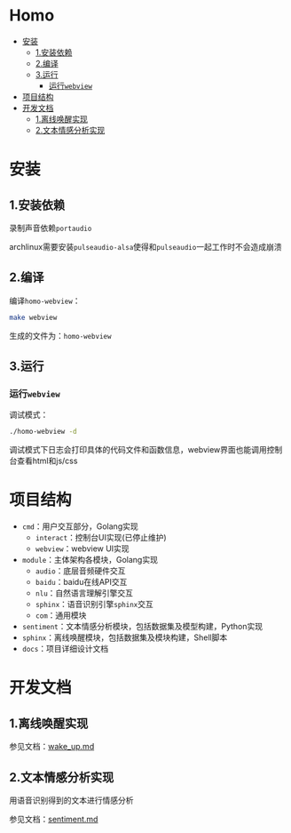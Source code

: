 Homo
======== 

<!-- TOC -->

- [安装](#安装)
    - [1.安装依赖](#1安装依赖)
    - [2.编译](#2编译)
    - [3.运行](#3运行)
        - [运行`webview`](#运行webview)
- [项目结构](#项目结构)
- [开发文档](#开发文档)
    - [1.离线唤醒实现](#1离线唤醒实现)
    - [2.文本情感分析实现](#2文本情感分析实现)

<!-- /TOC -->

# 安装

## 1.安装依赖

录制声音依赖`portaudio`

archlinux需要安装`pulseaudio-alsa`使得和`pulseaudio`一起工作时不会造成崩溃

## 2.编译

编译`homo-webview`：

```bash
make webview
```

生成的文件为：`homo-webview`

## 3.运行

### 运行`webview`

调试模式：

```bash
./homo-webview -d
```

调试模式下日志会打印具体的代码文件和函数信息，webview界面也能调用控制台查看html和js/css

# 项目结构

* `cmd`：用户交互部分，Golang实现
  * `interact`：控制台UI实现(已停止维护)
  * `webview`：webview UI实现
* `module`：主体架构各模块，Golang实现
  * `audio`：底层音频硬件交互
  * `baidu`：baidu在线API交互
  * `nlu`：自然语言理解引擎交互
  * `sphinx`：语音识别引擎`sphinx`交互
  * `com`：通用模块
* `sentiment`：文本情感分析模块，包括数据集及模型构建，Python实现
* `sphinx`：离线唤醒模块，包括数据集及模块构建，Shell脚本
* `docs`：项目详细设计文档

# 开发文档

## 1.离线唤醒实现

参见文档：[wake_up.md](docs/sphinx/wake_up.md)

## 2.文本情感分析实现

用语音识别得到的文本进行情感分析

参见文档：[sentiment.md](docs/sentiment/sentiment.md)